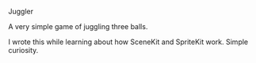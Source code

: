Juggler

A very simple game of juggling three balls.

I wrote this while learning about how SceneKit and SpriteKit work.  Simple curiosity.

